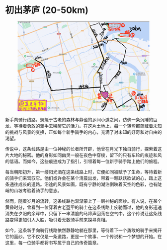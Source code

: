 # 初出茅庐 (20-50km)

<figure><img src="../.gitbook/assets/初出茅庐-路线图.jpeg" alt=""><figcaption></figcaption></figure>

新手向骑行线路，蜿蜒于古老的森林与静谧的乡间小道之间，仿佛一条沉睡的巨龙，等待着勇敢的骑手去唤醒它的活力。在这片土地上，每一个转弯都蕴藏着未知的挑战与风景的变换，正如每个新手骑手的内心，充满了对未知的好奇和对自由的渴望。

传说中，这条线路是由一位神秘的长者所开辟，他曾在月光下独自骑行，探索着这片大地的秘密。他的身影如同幽灵一般在夜色中穿梭，留下的只有车轮的痕迹和风的低语。而如今，这些痕迹成为了指引，引领着每一位新手骑手踏上他们的旅程。

每当朝阳初升，第一缕阳光洒在这条线路上时，它便如同被赋予了生命，等待着新的骑手们来驾驭它。他们或许会在某个清晨出发，带着一颗跃跃欲试的心，踏上这条通往成长的道路。沿途的风景如画，既有宁静的湖泊倒映着天空的色彩，也有陡峭的山坡考验着骑手的意志。

然而，随着岁月的流转，这条线路也渐渐蒙上了一层神秘的面纱。有人说，在某个黄昏时分，曾看到一位穿着古老盔甲的骑士在这条线路上疾驰而过，他的身影迅速消失在夕阳的余晖中，只留下一串清脆的马蹄声回荡在空气中。这个传说让这条线路变得更加引人入胜，吸引着无数骑手前来探寻真相。

如今，这条新手向骑行线路依然静静地躺在那里，等待着下一个勇敢的骑手来揭开它的面纱。它不仅仅是一条道路，更是一个故事、一个传说和一个梦想的开始。在这里，每一位骑手都将书写属于自己的传奇篇章。
